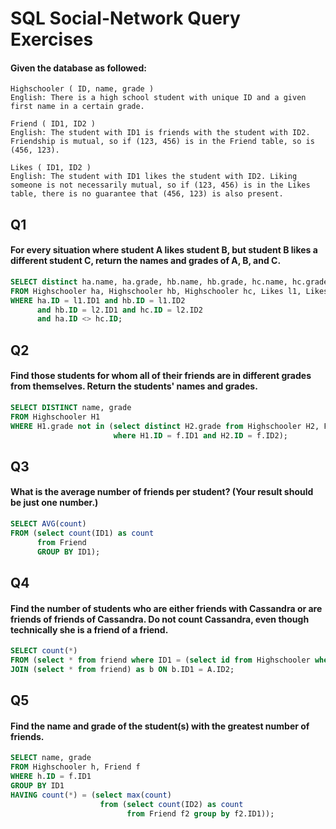 # SQL Social-Network Query Exercises

#### Given the database as followed:
```
Highschooler ( ID, name, grade ) 
English: There is a high school student with unique ID and a given first name in a certain grade. 

Friend ( ID1, ID2 ) 
English: The student with ID1 is friends with the student with ID2. Friendship is mutual, so if (123, 456) is in the Friend table, so is (456, 123). 

Likes ( ID1, ID2 ) 
English: The student with ID1 likes the student with ID2. Liking someone is not necessarily mutual, so if (123, 456) is in the Likes table, there is no guarantee that (456, 123) is also present. 
```

## Q1
#### For every situation where student A likes student B, but student B likes a different student C, return the names and grades of A, B, and C. 
```SQL
SELECT distinct ha.name, ha.grade, hb.name, hb.grade, hc.name, hc.grade
FROM Highschooler ha, Highschooler hb, Highschooler hc, Likes l1, Likes l2
WHERE ha.ID = l1.ID1 and hb.ID = l1.ID2 
      and hb.ID = l2.ID1 and hc.ID = l2.ID2 
      and ha.ID <> hc.ID;
```

## Q2
#### Find those students for whom all of their friends are in different grades from themselves. Return the students' names and grades. 
```SQL
SELECT DISTINCT name, grade
FROM Highschooler H1
WHERE H1.grade not in (select distinct H2.grade from Highschooler H2, Friend f 
                       where H1.ID = f.ID1 and H2.ID = f.ID2);
```

## Q3
#### What is the average number of friends per student? (Your result should be just one number.)
```SQL
SELECT AVG(count)
FROM (select count(ID1) as count 
      from Friend 
      GROUP BY ID1);
```

## Q4
#### Find the number of students who are either friends with Cassandra or are friends of friends of Cassandra. Do not count Cassandra, even though technically she is a friend of a friend. 
```SQL
SELECT count(*)
FROM (select * from friend where ID1 = (select id from Highschooler where name = 'Cassandra')) as a
JOIN (select * from friend) as b ON b.ID1 = A.ID2;
```

## Q5
#### Find the name and grade of the student(s) with the greatest number of friends. 
```SQL
SELECT name, grade
FROM Highschooler h, Friend f
WHERE h.ID = f.ID1
GROUP BY ID1
HAVING count(*) = (select max(count) 
                    from (select count(ID2) as count 
                          from Friend f2 group by f2.ID1));
```
